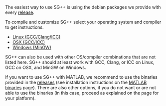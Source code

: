The easiest way to use SG++ is using the debian packages we provide with every [release](https://github.com/SGpp/SGpp/releases).

To compile and customize SG++ select your operating system and compiler to get instructions.

* [Linux (GCC/Clang/ICC)](https://github.com/SGpp/SGpp/wiki/Linux-(GCC-Clang-ICC))
* [OSX (GCC/ICC)](https://github.com/SGpp/SGpp/wiki/OSX-(GCC-ICC))
* [Windows (MinGW)](https://github.com/SGpp/SGpp/wiki/Windows-(MinGW))

SG++ can also be used with other OS/compiler combinations that are not listed here. SG++ should at least work with GCC, Clang, or ICC on Linux, GCC on OSX, and MinGW on Windows.

If you want to use SG++ with MATLAB, we recommend to use the binaries provided in the [releases](https://github.com/SGpp/SGpp/releases) (see installation instructions on the [MATLAB binaries](https://github.com/SGpp/SGpp/wiki/MATLAB-binaries) page). There are also other options, if you do not want or are not able to use the binaries (in this case, proceed as explained on the page for your platform).



